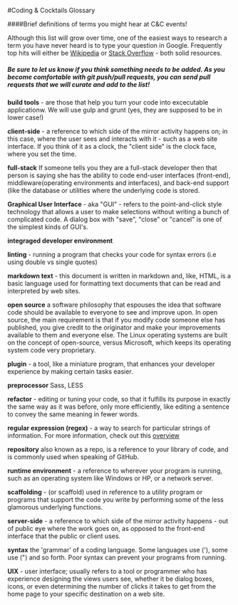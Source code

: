 #Coding & Cocktails Glossary

####Brief definitions of terms you might hear at C&C events!

Although this list will grow over time, one of the easiest ways to research a term you have never heard is to type your question in Google. Frequently top hits will either be [Wikipedia](http://wikipedia.org) or [Stack Overflow](http://stackoverflow.com) - both solid resources. 

##### Be sure to let us know if you think something needs to be added. As you become comfortable with git push/pull requests, you can send pull requests that we will curate and add to the list!

**build tools** -  are those that help you turn your code into excecutable applicationw. We will use gulp and grunt (yes, they are supposed to be in lower case!)

**client-side** - a reference to which side of the mirror activity happens on; in this case, where the user sees and interacts with it - such as a web site interface. If you think of it as a clock, the "client side" is the clock face, where you set the time. 

**full-stack** If someone tells you they are a full-stack developer then that person is saying she has the ability to code end-user interfaces (front-end), middleware(operating environments and interfaces), and back-end support (like the database or utilities where the underlying code is stored. 

**Graphical User Interface** - aka "GUI" - refers to the point-and-click style technology that allows a user to make selections without writing a bunch of complicated code. A dialog box with "save", "close" or "cancel" is one of the simplest kinds of GUI's. 

**integraged developer environment**

**linting** - running a program that checks your code for syntax errors (i.e using double vs single quotes)

**markdown text** - this document is written in markdown and, like, HTML, is a basic language used for formatting text documents that can be read and interpreted by web sites.  

**open source** a software philosophy that espouses the idea that software code should be available to everyone to see and improve upon.  In open source, the main requirement is that if you modify code someone else has published, you give credit to the originator and make your improvements available to them and everyone else. The Linux operating systems are built on the concept of open-source, versus Microsoft, which keeps its operating system code very proprietary. 

**plugin** - a tool, like a miniature program, that enhances your developer experience by making certain tasks easier. 

**preprocessor** Sass, LESS 

**refactor** - editing or tuning your code, so that it fulfills its purpose in exactly the same way as it was before, only more efficiently, like editing a sentence to convey the same meaning in fewer words. 

**regular expression (regex)**  - a way to search for particular strings of information.  For more information, check out this [overview](http://www.regular-expressions.info/)

**repository** also known as a repo, is a reference to your library of code, and is commonly used when speaking of GitHub.

**runtime environment** - a reference to wherever your program is running, such as an operating system like Windows or HP, or a network server. 

**scaffolding** - (or scaffold) used in reference to a utility program or programs that support the code you write by performing some of the less glamorous underlying functions.

**server-side** - a reference to which side of the mirror activity happens - out of public eye where the work goes on, as opposed to the front-end interface that the public or client uses. 

**syntax** the 'grammar' of a coding language. Some languages use ('), some use (") and so forth. Poor syntax can prevent your programs from running.

**UIX** - user interface; usually refers to a tool or programmer who has experience designing the views users see, whether it be dialog boxes, icons, or even determining the number of clicks it takes to get from the home page to your specific destination on a web site. 
